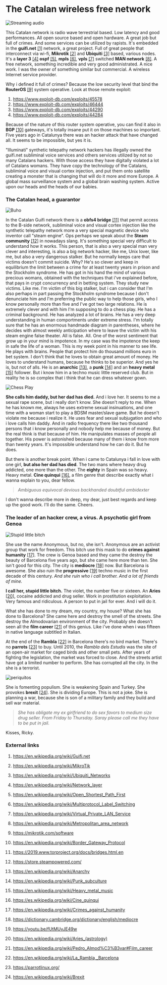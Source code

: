 # The Catalan wireless free network

![Streaming audio](../Images/streamingaudio.png)

This Catalan network is radio wave terrestrial based. Low latency and good performances. All open source based and open hardware. A great job but full of crimes. And some services can be utilized by rapists. It's embedded in the **guifi.net** [[1]](https://en.wikipedia.org/wiki/Guifi.net) network, a great project. Full of great people that interconnect via wi-fi, **Mikrotik** [[2]](https://en.wikipedia.org/wiki/MikroTik) and **Ubiquiti** [[3]](https://en.wikipedia.org/wiki/Ubiquiti_Networks) based, various nodes. It's a **layer 3** [[4]](https://en.wikipedia.org/wiki/Network_layer) **ospf** [[5]](https://en.wikipedia.org/wiki/Open_Shortest_Path_First), **mpls** [[6]](https://en.wikipedia.org/wiki/Multiprotocol_Label_Switching), **vpls** [[7]](https://en.wikipedia.org/wiki/Virtual_Private_LAN_Service) switched **MAN network** [[8]](https://en.wikipedia.org/wiki/Metropolitan_area_network). A free network, something incredible and very good administrated. A nice work. I was the owner of something similar but commercial. A wireless Internet service provider. 

Why i defined it full of crimes? Because the low security level that bind the **RouterOS** [[9]](https://mikrotik.com/software) system operative. Look at those remote exploit:

1. https://www.exploit-db.com/exploits/45578
2. https://www.exploit-db.com/exploits/46444
3. https://www.exploit-db.com/exploits/44290
4. https://www.exploit-db.com/exploits/44284

Because of the nature of this router system operative, you can find it also in **BGP** [[10]](https://en.wikipedia.org/wiki/Border_Gateway_Protocol) gateways, it's totally insane put it on those machines so important. Five years ago in Catalunya there was an hacker attack that have changed all. It seems to be impossible, but yes it is. 

"Illuminati" synthetic telepathy network hackers has illegally owned the guifi.net subliminal voice services and others services utilized by not so many Catalans hackers. With those access they have digitally violated a lot of Catalans womans. They have copy the technology of the Catalans, subliminal voice and visual cortex injection, and put them onto satellite creating a monster that is changing that will do it more and more Europe. A global mass surveillance system and a global brain washing system. Active upon our heads and the heads of our babies.

### The Catalan head, a guarantor

![Buho](../Images/gufo.jpg)

In the Catalan Guifi network there is a **obfs4 bridge** [[11]](https://2019.www.torproject.org/docs/bridges.html.en) that permit access to the B-side network, subliminal voice and visual cortex injection like the synthetic telepathy network more a very special magnetic device who inventor call "steam engine". Ops perhaps we speak about the **Steam community** [[12]](https://store.steampowered.com/) in nowadays slang. It's something special very difficult to understand how it works. This person, that is also a very special man very clever and interesting, is also a big network hacker, like me, Unix lover, like me, but also a very dangerous stalker. But he normally keeps care that victims doesn't commit suicide. Why? He's so clever and keep in equilibrium the limit between a crime for at least twenty years in prison and the Stockholm syndrome. He has got in his hand the mind of various precious womans, obtained with the techniques that i've explained before, that pays in crypt concurrency and in betting system. They study new victims. Like me. I'm victim of this big stalker, but i can consider that I'm also perhaps in part passing the Stockholm syndrome because I don't denunciate him and I'm preferring the public way to help those girls, who I know personally more than five and I've got two large relations. He is extremely clever and with him I'm supposing to do a chess play. He has a criminal background. He has analyzed a lot of brains. He has a very deep understanding in human comportments under extreme stress. I'm totally sure that he has an enormous handmade diagram in parentheses, where he decides with almost weekly anticipation where to leave the victim with his steam engine false theater. All is false. All. One of the worst sentiment that grow up in your mind is impotence. In my case was the impotence the keep in safe the life of a woman. This is my week point in his manner to see life. He plays with brains. People that protect him do thousand millions euro in bet system. I don't think that he loves to obtain great amount of money. He loves to understand humans, because he thinks to be superior. And yes he is, but not of alls. He is an **anarchic** [[13]](https://en.wikipedia.org/wiki/Anarchy), a **punk** [[14]](https://en.wikipedia.org/wiki/Punk_subculture) and an **heavy metal** [[15]](https://en.wikipedia.org/wiki/Heavy_metal_music) follower. But i know him in a techno music little reserved club. But in reality he is so complex that i think that he can dress whatever gown.

![Chess Play](../Images/VENEZIA-Play-chess-in-Marostica-1920X1080.jpg)

**She calls him daddy, but her dad has died.** And i love her. It seems to me a sexual rape scene, but i really don't know. She doesn't reply to me. When he has known me, always he uses extreme sexual insinuations, and one time with a woman start to play a BDSM master/slave game. But he doesn't violate me because i realize it. He uses fear and sexual subjugation and who i love calls him daddy. And in radio frequency there like two thousand persons that i know personally and nobody help me because of money. But the real think is that because of him. He manipulates masses of people all together. His power is astonished because many of them i know from more than twenty years. It's impossible understand how he can do it. But he does.

But there is another break point. When i came to Catalunya i fall in love with one girl, **but also her dad has died**. The two mans where heavy drug addicted, one more than the other. The **eighty** in Spain was so heavy.  Heavy metal. **Cine quinqui** [[16]](https://es.wikipedia.org/wiki/Cine_quinqui), a film genre that describe exactly what i wanna explain to you, dear fellow.

> *Ambiguous equivocal devious backhanded doubtful ambidexter*

I don't wanna describe more in deep, my dear, just best regards and keep up the good work. I'll do the same. Cheers.

### The leader of an hacker crew, a virus. A psychotic girl from Genoa

![Stupid little bitch](../Images/71-noRUB19L._SS500_.jpg)

She use the name Anonymous, but no, she isn't. Anonymous are an activist group that work for freedom. This bitch use this mask to do **crimes against humanity** [[17]](https://en.wikipedia.org/wiki/Crimes_against_humanity). The crew is Genoa based and they came the destroy the beauty of Barcelona five years ago, but she came here more than ten.  She isn't good for this city. The city is **mediocre** [[18]](https://dictionary.cambridge.org/dictionary/english/mediocre) now. But Barcelona is awesome. She also ruin the **progressive** [[19]](https://youtu.be/fUtMUvJE49w) techno music in the first decade of this century. *And she ruin who i call brother. And a lot of friends of mine.*

**I call her, stupid little bitch.** The violet, the number five or sixteen. An **Aries** [[20]](https://en.wikipedia.org/wiki/Aries_(astrology)), cocaine addicted and drug seller. Work in prostitution exploitation. Very famous and ridiculous. A person to put in jail for ever. And i will do it. 

What she has done to my dream, my country, my house? What she has done to Barcelona? She came here and destroy the smell of the streets. She destroy the Almodovarian environment of the city. Probably she doesn't seen all the **film career** [[21]](https://en.wikipedia.org/wiki/Pedro_Almod%C3%B3var#Film_career) of this genius. Like i've done when i was fifteen in native language subtitled in Italian.

At the end of the **Rambla** [[22]](https://en.wikipedia.org/wiki/La_Rambla,_Barcelona) in Barcelona there's no bird market. There's no **parrots** [[23]](https://parrotlinux.org/) to buy. Until 2010, the *Rambla dels Estudis* was the site of an open-air  market for caged birds and other small pets. After years of  fighting the legislation, the market was forced to close. And the streets artist have got a limited number to perform. She has corrupted all the city. In the she is a terrorist.

![periquitos](../Images/ramblero-1900.jpg)

She is fomenting populism. She is weakening Spain and Turkey. She provokes **brexit** [[24]](https://en.wikipedia.org/wiki/Brexit). She is dividing Europe. This is not a joke. She is planning a war, because she is son of a military family and they build and sell war material.

> *She has obligate my ex girlfriend to do sex favors to medium size drug seller. From Friday to Thursday. Saray please call me they have to be put in jail.* 

Kisses, Ricky.



### External links

1. https://en.wikipedia.org/wiki/Guifi.net

2. https://en.wikipedia.org/wiki/MikroTik

3. https://en.wikipedia.org/wiki/Ubiquiti_Networks

4. https://en.wikipedia.org/wiki/Network_layer

5. https://en.wikipedia.org/wiki/Open_Shortest_Path_First

6. https://en.wikipedia.org/wiki/Multiprotocol_Label_Switching

7. https://en.wikipedia.org/wiki/Virtual_Private_LAN_Service

8. https://en.wikipedia.org/wiki/Metropolitan_area_network

9. https://mikrotik.com/software

10. https://en.wikipedia.org/wiki/Border_Gateway_Protocol

11. https://2019.www.torproject.org/docs/bridges.html.en

12. https://store.steampowered.com/

13. https://en.wikipedia.org/wiki/Anarchy

14. https://en.wikipedia.org/wiki/Punk_subculture

15. https://en.wikipedia.org/wiki/Heavy_metal_music

16. https://es.wikipedia.org/wiki/Cine_quinqui

17. https://en.wikipedia.org/wiki/Crimes_against_humanity

18. https://dictionary.cambridge.org/dictionary/english/mediocre

19. https://youtu.be/fUtMUvJE49w

20. https://en.wikipedia.org/wiki/Aries_(astrology)

21. https://en.wikipedia.org/wiki/Pedro_Almod%C3%B3var#Film_career

22. https://en.wikipedia.org/wiki/La_Rambla,_Barcelona

23. https://parrotlinux.org/

24. https://en.wikipedia.org/wiki/Brexit

    

    